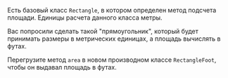Есть базовый класс `Rectangle`, в котором определен метод подсчета площади.
Единицы расчета данного класса метры.

Вас попросили сделать такой "прямоугольник", который будет принимать размеры в метрических единицах, 
а площадь вычислять в футах.

Перегрузите метод `area` в новом производном классе `RectangleFoot`, чтобы он 
выдавал площадь в футах.
